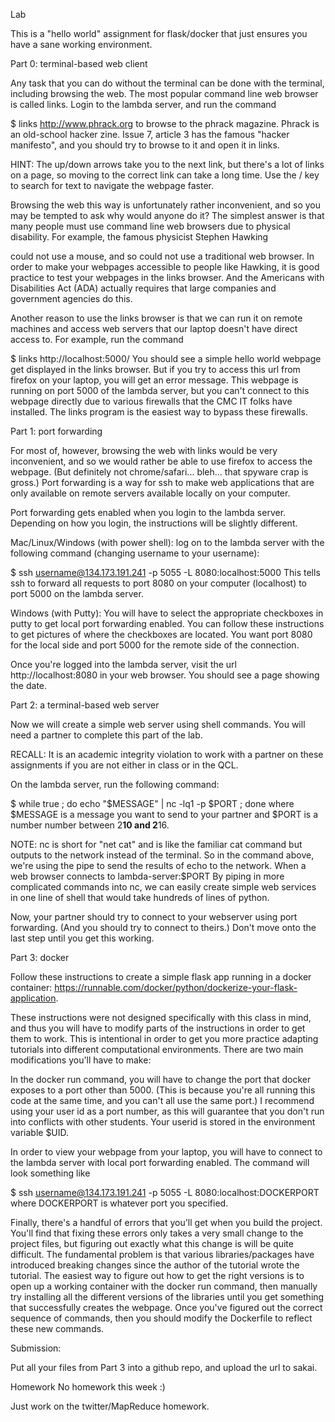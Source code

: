 Lab

This is a "hello world" assignment for flask/docker that just ensures you have a sane working environment.

Part 0: terminal-based web client

Any task that you can do without the terminal can be done with the terminal, including browsing the web. The most popular command line web browser is called links. Login to the lambda server, and run the command

$ links http://www.phrack.org
to browse to the phrack magazine. Phrack is an old-school hacker zine. Issue 7, article 3 has the famous "hacker manifesto", and you should try to browse to it and open it in links.

HINT: The up/down arrows take you to the next link, but there's a lot of links on a page, so moving to the correct link can take a long time. Use the / key to search for text to navigate the webpage faster.

Browsing the web this way is unfortunately rather inconvenient, and so you may be tempted to ask why would anyone do it? The simplest answer is that many people must use command line web browsers due to physical disability. For example, the famous physicist Stephen Hawking



could not use a mouse, and so could not use a traditional web browser. In order to make your webpages accessible to people like Hawking, it is good practice to test your webpages in the links browser. And the Americans with Disabilities Act (ADA) actually requires that large companies and government agencies do this.

Another reason to use the links browser is that we can run it on remote machines and access web servers that our laptop doesn't have direct access to. For example, run the command

$ links http://localhost:5000/
You should see a simple hello world webpage get displayed in the links browser. But if you try to access this url from firefox on your laptop, you will get an error message. This webpage is running on port 5000 of the lambda server, but you can't connect to this webpage directly due to various firewalls that the CMC IT folks have installed. The links program is the easiest way to bypass these firewalls.

Part 1: port forwarding

For most of, however, browsing the web with links would be very inconvenient, and so we would rather be able to use firefox to access the webpage. (But definitely not chrome/safari... bleh... that spyware crap is gross.) Port forwarding is a way for ssh to make web applications that are only available on remote servers available locally on your computer.

Port forwarding gets enabled when you login to the lambda server. Depending on how you login, the instructions will be slightly different.

Mac/Linux/Windows (with power shell): log on to the lambda server with the following command (changing username to your username):

$ ssh username@134.173.191.241 -p 5055 -L 8080:localhost:5000
This tells ssh to forward all requests to port 8080 on your computer (localhost) to port 5000 on the lambda server.

Windows (with Putty): You will have to select the appropriate checkboxes in putty to get local port forwarding enabled. You can follow these instructions to get pictures of where the checkboxes are located. You want port 8080 for the local side and port 5000 for the remote side of the connection.

Once you're logged into the lambda server, visit the url http://localhost:8080 in your web browser. You should see a page showing the date.

Part 2: a terminal-based web server

Now we will create a simple web server using shell commands. You will need a partner to complete this part of the lab.

RECALL: It is an academic integrity violation to work with a partner on these assignments if you are not either in class or in the QCL.

On the lambda server, run the following command:

$ while true ; do echo "$MESSAGE" | nc -lq1 -p $PORT ; done
where $MESSAGE is a message you want to send to your partner and $PORT is a number number between 2**10 and 2**16.

NOTE: nc is short for "net cat" and is like the familiar cat command but outputs to the network instead of the terminal. So in the command above, we're using the pipe to send the results of echo to the network. When a web browser connects to lambda-server:$PORT By piping in more complicated commands into nc, we can easily create simple web services in one line of shell that would take hundreds of lines of python.

Now, your partner should try to connect to your webserver using port forwarding. (And you should try to connect to theirs.) Don't move onto the last step until you get this working.

Part 3: docker

Follow these instructions to create a simple flask app running in a docker container: https://runnable.com/docker/python/dockerize-your-flask-application.

These instructions were not designed specifically with this class in mind, and thus you will have to modify parts of the instructions in order to get them to work. This is intentional in order to get you more practice adapting tutorials into different computational environments. There are two main modifications you'll have to make:

In the docker run command, you will have to change the port that docker exposes to a port other than 5000. (This is because you're all running this code at the same time, and you can't all use the same port.) I recommend using your user id as a port number, as this will guarantee that you don't run into conflicts with other students. Your userid is stored in the environment variable $UID.

In order to view your webpage from your laptop, you will have to connect to the lambda server with local port forwarding enabled. The command will look something like

$ ssh username@134.173.191.241 -p 5055 -L 8080:localhost:DOCKERPORT
where DOCKERPORT is whatever port you specified.

Finally, there's a handful of errors that you'll get when you build the project. You'll find that fixing these errors only takes a very small change to the project files, but figuring out exactly what this change is will be quite difficult. The fundamental problem is that various libraries/packages have introduced breaking changes since the author of the tutorial wrote the tutorial. The easiest way to figure out how to get the right versions is to open up a working container with the docker run command, then manually try installing all the different versions of the libraries until you get something that successfully creates the webpage. Once you've figured out the correct sequence of commands, then you should modify the Dockerfile to reflect these new commands.

Submission:

Put all your files from Part 3 into a github repo, and upload the url to sakai.

Homework
No homework this week :)

Just work on the twitter/MapReduce homework.
